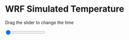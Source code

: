 <h1>WRF Simulated Temperature</h1>
<p>Drag the slider to change the time</p>

<div class="slidecontainer">
<input oninput='setImage(this)' class="slider" type="range" min="0" max="49" value="0" step="1" />
<img id='img'/>
</div>

<script>
var img = document.getElementById('img');
var img_array = ['/assets/images/wrf/t_wrfout_d01_2020-02-27_12:00:00.png',
'/assets/images/wrf/t_wrfout_d01_2020-02-27_13:00:00.png',
'/assets/images/wrf/t_wrfout_d01_2020-02-27_14:00:00.png',
'/assets/images/wrf/t_wrfout_d01_2020-02-27_15:00:00.png',
'/assets/images/wrf/t_wrfout_d01_2020-02-27_16:00:00.png',
'/assets/images/wrf/t_wrfout_d01_2020-02-27_17:00:00.png',
'/assets/images/wrf/t_wrfout_d01_2020-02-27_18:00:00.png',
'/assets/images/wrf/t_wrfout_d01_2020-02-27_19:00:00.png',
'/assets/images/wrf/t_wrfout_d01_2020-02-27_20:00:00.png',
'/assets/images/wrf/t_wrfout_d01_2020-02-27_21:00:00.png',
'/assets/images/wrf/t_wrfout_d01_2020-02-27_22:00:00.png',
'/assets/images/wrf/t_wrfout_d01_2020-02-27_23:00:00.png',
'/assets/images/wrf/t_wrfout_d01_2020-02-28_00:00:00.png',
'/assets/images/wrf/t_wrfout_d01_2020-02-28_01:00:00.png',
'/assets/images/wrf/t_wrfout_d01_2020-02-28_02:00:00.png',
'/assets/images/wrf/t_wrfout_d01_2020-02-28_03:00:00.png',
'/assets/images/wrf/t_wrfout_d01_2020-02-28_04:00:00.png',
'/assets/images/wrf/t_wrfout_d01_2020-02-28_05:00:00.png',
'/assets/images/wrf/t_wrfout_d01_2020-02-28_06:00:00.png',
'/assets/images/wrf/t_wrfout_d01_2020-02-28_07:00:00.png',
'/assets/images/wrf/t_wrfout_d01_2020-02-28_08:00:00.png',
'/assets/images/wrf/t_wrfout_d01_2020-02-28_09:00:00.png',
'/assets/images/wrf/t_wrfout_d01_2020-02-28_10:00:00.png',
'/assets/images/wrf/t_wrfout_d01_2020-02-28_11:00:00.png',
'/assets/images/wrf/t_wrfout_d01_2020-02-28_12:00:00.png',
'/assets/images/wrf/t_wrfout_d01_2020-02-28_13:00:00.png',
'/assets/images/wrf/t_wrfout_d01_2020-02-28_14:00:00.png',
'/assets/images/wrf/t_wrfout_d01_2020-02-28_15:00:00.png',
'/assets/images/wrf/t_wrfout_d01_2020-02-28_16:00:00.png',
'/assets/images/wrf/t_wrfout_d01_2020-02-28_17:00:00.png',
'/assets/images/wrf/t_wrfout_d01_2020-02-28_18:00:00.png',
'/assets/images/wrf/t_wrfout_d01_2020-02-28_19:00:00.png',
'/assets/images/wrf/t_wrfout_d01_2020-02-28_20:00:00.png',
'/assets/images/wrf/t_wrfout_d01_2020-02-28_21:00:00.png',
'/assets/images/wrf/t_wrfout_d01_2020-02-28_22:00:00.png',
'/assets/images/wrf/t_wrfout_d01_2020-02-28_23:00:00.png',
'/assets/images/wrf/t_wrfout_d01_2020-02-29_00:00:00.png',
'/assets/images/wrf/t_wrfout_d01_2020-02-29_01:00:00.png',
'/assets/images/wrf/t_wrfout_d01_2020-02-29_02:00:00.png',
'/assets/images/wrf/t_wrfout_d01_2020-02-29_03:00:00.png',
'/assets/images/wrf/t_wrfout_d01_2020-02-29_04:00:00.png',
'/assets/images/wrf/t_wrfout_d01_2020-02-29_05:00:00.png',
'/assets/images/wrf/t_wrfout_d01_2020-02-29_06:00:00.png',
'/assets/images/wrf/t_wrfout_d01_2020-02-29_07:00:00.png',
'/assets/images/wrf/t_wrfout_d01_2020-02-29_08:00:00.png',
'/assets/images/wrf/t_wrfout_d01_2020-02-29_09:00:00.png',
'/assets/images/wrf/t_wrfout_d01_2020-02-29_10:00:00.png',
'/assets/images/wrf/t_wrfout_d01_2020-02-29_11:00:00.png',
'/assets/images/wrf/t_wrfout_d01_2020-02-29_12:00:00.png',];
function setImage(obj)
{
        var value = obj.value;
        img.src = img_array[value];

}
</script>
